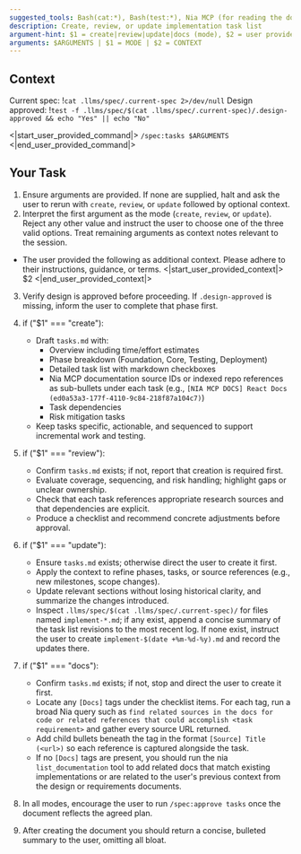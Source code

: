 ```yaml
---
suggested_tools: Bash(cat:*), Bash(test:*), Nia MCP (for reading the documentation sources in the task list!)
description: Create, review, or update implementation task list
argument-hint: $1 = create|review|update|docs (mode), $2 = user provided context (optional)
arguments: $ARGUMENTS | $1 = MODE | $2 = CONTEXT
---
```


## Context

Current spec: !`cat .llms/spec/.current-spec 2>/dev/null`
Design approved: !`test -f .llms/spec/$(cat .llms/spec/.current-spec)/.design-approved && echo "Yes" || echo "No"`

<|start_user_provided_command|>
`/spec:tasks $ARGUMENTS`
<|end_user_provided_command|>

## Your Task

1. Ensure arguments are provided. If none are supplied, halt and ask the user to rerun with `create`, `review`, or `update` followed by optional context.
2. Interpret the first argument as the mode (`create`, `review`, or `update`). Reject any other value and instruct the user to choose one of the three valid options. Treat remaining arguments as context notes relevant to the session.
  - The user provided the following as additional context. Please adhere to their instructions, guidance, or terms.
  <|start_user_provided_context|>
  $2
  <|end_user_provided_context|>
3. Verify design is approved before proceeding. If `.design-approved` is missing, inform the user to complete that phase first.
4. if ("$1" === "create"):
   - Draft `tasks.md` with:
     - Overview including time/effort estimates
     - Phase breakdown (Foundation, Core, Testing, Deployment)
     - Detailed task list with markdown checkboxes
     - Nia MCP documentation source IDs or indexed repo references as sub-bullets under each task (e.g., `[NIA MCP DOCS] React Docs (ed0a53a3-177f-4110-9c84-218f87a104c7)`)
     - Task dependencies
     - Risk mitigation tasks
   - Keep tasks specific, actionable, and sequenced to support incremental work and testing.
5. if ("$1" === "review"):
   - Confirm `tasks.md` exists; if not, report that creation is required first.
   - Evaluate coverage, sequencing, and risk handling; highlight gaps or unclear ownership.
   - Check that each task references appropriate research sources and that dependencies are explicit.
   - Produce a checklist and recommend concrete adjustments before approval.
6. if ("$1" === "update"):
   - Ensure `tasks.md` exists; otherwise direct the user to create it first.
   - Apply the context to refine phases, tasks, or source references (e.g., new milestones, scope changes).
   - Update relevant sections without losing historical clarity, and summarize the changes introduced.
   - Inspect `.llms/spec/$(cat .llms/spec/.current-spec)/` for files named `implement-*.md`; if any exist, append a concise summary of the task list revisions to the most recent log. If none exist, instruct the user to create `implement-$(date +%m-%d-%y).md` and record the updates there.
7. if ("$1" === "docs"):
   - Confirm `tasks.md` exists; if not, stop and direct the user to create it first.
   - Locate any `[Docs]` tags under the checklist items. For each tag, run a broad Nia query such as `find related sources in the docs for code or related references that could accomplish <task requirement>` and gather every source URL returned.
   - Add child bullets beneath the tag in the format `[Source] Title (<url>)` so each reference is captured alongside the task.
   - If no `[Docs]` tags are present, you should run the nia `list_documentation` tool to add related docs that match existing implementations or are related to the user's previous context from the design or requirements documents.

8. In all modes, encourage the user to run `/spec:approve tasks` once the document reflects the agreed plan.
9. After creating the document you should return a concise, bulleted summary to the user, omitting all bloat.
